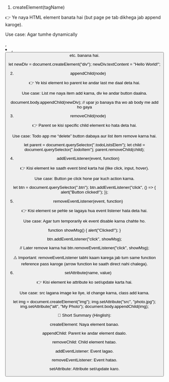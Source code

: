 1. createElement(tagName)

👉 Ye naya HTML element banata hai (but page pe tab dikhega jab append karoge).

Use case: Agar tumhe dynamically <div>, <li>, <button> etc. banana hai.

let newDiv = document.createElement("div");
newDiv.textContent = "Hello World!";

2. appendChild(node)

👉 Ye kisi element ko parent ke andar last me daal deta hai.

Use case: List me naya item add karna, div ke andar button daalna.

document.body.appendChild(newDiv); // upar jo banaya tha wo ab body me add ho gaya

3. removeChild(node)

👉 Parent se kisi specific child element ko hata deta hai.

Use case: Todo app me “delete” button dabaya aur list item remove karna hai.

let parent = document.querySelector(".todoListsElem");
let child = document.querySelector(".todoItem");
parent.removeChild(child);

4. addEventListener(event, function)

👉 Kisi element ke saath event bind karta hai (like click, input, hover).

Use case: Button pe click hone par kuch action karna.

let btn = document.querySelector(".btn");
btn.addEventListener("click", () => {
alert("Button clicked!");
});

5. removeEventListener(event, function)

👉 Kisi element se pehle se lagaya hua event listener hata deta hai.

Use case: Agar tum temporarily ek event disable karna chahte ho.

function showMsg() {
alert("Clicked!");
}

btn.addEventListener("click", showMsg);

// Later remove karna hai
btn.removeEventListener("click", showMsg);

⚠️ Important: removeEventListener tabhi kaam karega jab tum same function reference pass karoge (arrow function ke saath direct nahi chalega).

6. setAttribute(name, value)

👉 Kisi element ke attribute ko set/update karta hai.

Use case: src lagana image ke liye, id change karna, class add karna.

let img = document.createElement("img");
img.setAttribute("src", "photo.jpg");
img.setAttribute("alt", "My Photo");
document.body.appendChild(img);

🔑 Short Summary (Hinglish):

createElement: Naya element banao.

appendChild: Parent ke andar element daalo.

removeChild: Child element hatao.

addEventListener: Event lagao.

removeEventListener: Event hatao.

setAttribute: Attribute set/update karo.
